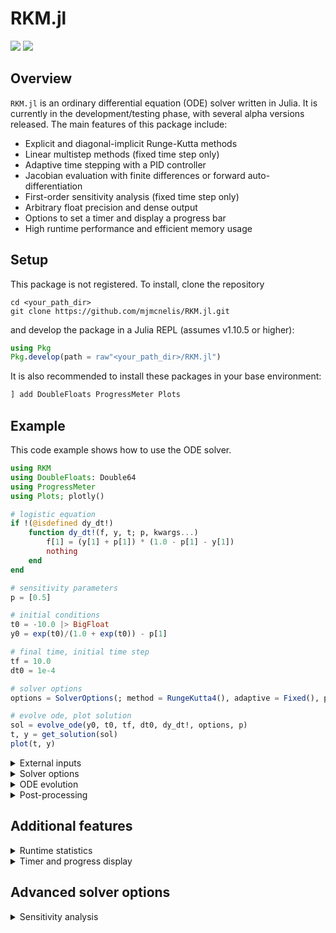 # RKM.jl

[![](https://img.shields.io/badge/docs-stable-blue.svg)](https://mjmcnelis.github.io/RKM.jl/stable)
[![](https://img.shields.io/badge/docs-dev-blue.svg)](https://mjmcnelis.github.io/RKM.jl/dev)

## Overview
`RKM.jl` is an ordinary differential equation (ODE) solver written in Julia. It is currently in the development/testing phase, with several alpha versions released. The main features of this package include:

- Explicit and diagonal-implicit Runge-Kutta methods
- Linear multistep methods (fixed time step only)
- Adaptive time stepping with a PID controller
- Jacobian evaluation with finite differences or forward auto-differentiation
- First-order sensitivity analysis (fixed time step only)
- Arbitrary float precision and dense output
- Options to set a timer and display a progress bar
- High runtime performance and efficient memory usage


## Setup
This package is not registered. To install, clone the repository

    cd <your_path_dir>
    git clone https://github.com/mjmcnelis/RKM.jl.git

and develop the package in a Julia REPL (assumes v1.10.5 or higher):
```julia
using Pkg
Pkg.develop(path = raw"<your_path_dir>/RKM.jl")
```

It is also recommended to install these packages in your base environment:
```julia
] add DoubleFloats ProgressMeter Plots
```

## Example
This code example shows how to use the ODE solver.
```julia
using RKM
using DoubleFloats: Double64
using ProgressMeter
using Plots; plotly()

# logistic equation
if !(@isdefined dy_dt!)
    function dy_dt!(f, y, t; p, kwargs...)
        f[1] = (y[1] + p[1]) * (1.0 - p[1] - y[1])
        nothing
    end
end

# sensitivity parameters
p = [0.5]

# initial conditions
t0 = -10.0 |> BigFloat
y0 = exp(t0)/(1.0 + exp(t0)) - p[1]

# final time, initial time step
tf = 10.0
dt0 = 1e-4

# solver options
options = SolverOptions(; method = RungeKutta4(), adaptive = Fixed(), precision = Float64)

# evolve ode, plot solution
sol = evolve_ode(y0, t0, tf, dt0, dy_dt!, options, p)
t, y = get_solution(sol)
plot(t, y)
```
<details>
<summary>External inputs</summary>

### External inputs
The solver requires a user-defined function `dy_dt!` that numerically evaluates the ODE system at a given state and time
```math
\frac{d\vec{y}}{dt} = \vec{f}(\vec{y}, t; p)
```
We support the following in-place methods to store the result in a vector variable `f`:
```julia
dy_dt!(f, y, t; kwargs...)
dy_dt!(f, y, t; p, kwargs...)
dy_dt!(f, y, t; abstract_params, kwargs...)
dy_dt!(f, y, t; p, abstract_params)
```
The first one is for ODEs that depend on the state variable(s) `y` and time `t`. The other three are for ODEs that also depend on sensitivity and/or abstract parameters.

In addition, we need to specify the initial state `y0` (either scalar or vector), the initial and final times `t0` and `tf`, the initial time step `dt0`, and parameters `(p, abstract_params)` (if any).

*Note: `p` is a `Vector{Float64}` type, while `abstract_params` represents any object.*
</details>

<details>
<summary>Solver options</summary>

### Solver options
Next, we have to set two of the solver options: the ODE method `method` and the adaptive time step algorithm `adaptive`. In this example, we use the classic RK4 method and a fixed time step.

The solver supports a number of explicit and diagonal-implicit Runge-Kutta methods. You can list all of the available methods by calling
```julia
list_explicit_runge_kutta_methods()
list_implicit_runge_kutta_methods()
```
We can set the time step to be either fixed or adaptive. The latter is based on step doubling or embedded techinques.
```julia
Fixed()                                                 # fixed time step
Doubling(; epsilon = 1e-6, alpha = 1e-6, delta = 1e-6)  # step doubling
Embedded(; epsilon = 1e-6, alpha = 1e-6, delta = 1e-6)  # embedded Runge-Kutta
```
All Runge-Kutta methods are compatible with `Fixed` or `Doubling`, whereas `Embedded` is only compatible with embedded methods. The parameters `epsilon`, `alpha` and `delta` control the relative, absolute and incremental error tolerances, respectively.
</details>

<details>
<summary>ODE evolution</summary>

### ODE evolution
Finally, we call the function `evolve_ode` to evolve the ODE system and store the numerical solution. An in-place version `evolve_ode!` is also available.
```julia
sol = evolve_ode(y0, t0, tf, dt0, dy_dt!, options, p)

sol = Solution(options)
evolve_ode!(sol, y0, t0, tf, dt0, dy_dt!, options, p)
```
You can adjust the numerical precision of the solver by changing `precision` in `options` (defaulted to `Float64`). For example, we could have used `Double64` or `BigFloat`.

*Note: `p` can be omitted if `dy_dt!` does not depend on it.*
</details>

<details>
<summary>Post-processing</summary>

### Post-processing
The field `sol.t` stores the time series ($t_0, ..., t_n$), and `sol.y` stores the solution set ($\vec{y}_0, ..., \vec{y}_n$) in linear column format. If the state vector $\vec{y}$ is one-dimensional, we can plot the solution with
```julia
plot(sol.t, sol.y)
```
If $\vec{y}$ is multi-dimensional, we have to reshape `sol.y` as a (transposed) matrix
```julia
julia> t, y = get_solution(sol);
julia> y
200002×1 transpose(::Matrix{Float64}) with eltype Float64:
 -0.49995460213129755
  ⋮
  0.49995460667064867
```
before plotting the results
```julia
plot(t, y)
```
</details>

## Additional features

<details>
<summary>Runtime statistics</summary>

### Runtime statistics
After the solver finishes, we can print runtime statistics with the function `get_stats`. After recompiling, we get
```julia
julia> @time sol = evolve_ode(y0, t0, tf, dt0, dy_dt!, options, p);
  0.017149 seconds (183 allocations: 3.063 MiB)

julia> get_stats(sol)
time steps taken     = 200001
time points saved    = 200002
step rejection rate  = 0.0 %
function evaluations = 800004
jacobian evaluations = 0
evolution runtime    = 0.01703 seconds
solution size        = 3.052 MiB
sensitivity size     = 0 bytes
config memory        = 11.062 KiB
excess memory        = 0 bytes
```
Here, we show the number of time steps saved and the number of times `dy_dt!` was evaluated. We also list several performance metrics: the runtime, the solution size, the configuration memory, and the excess memory allocated during the time evolution loop. In this example, almost all of the allocated memory went towards storing the solution.
</details>

<details>
<summary>Timer and progress display</summary>

### Timer and progress display
We can set a time limit and display a progress bar by passing `timer` and `show_progress` to the solver options:
```julia
options = SolverOptions(; method = RungeKutta4(), adaptive = Fixed(),
                          timer = TimeLimit(; wtime_min = 1), # 1 minute
                          show_progress = true)
```
The solver stops if it exceeds the time limit, but it still saves part of the solution.
```julia
julia> dt0_small = 2e-8;             # trigger timer
julia> sol = evolve_ode(y0, t0, tf, dt0_small, dy_dt!, options, p);
Progress:  60%|███████████████████████████████                   |  ETA: 0:00:40 ( 1.00  s/it)
┌ Warning: Exceeded time limit of 1.0 minutes (stopping evolve_ode!...)
└ @ RKM ~/Desktop/RKM.jl/src/timer.jl:58
```
</details>

## Advanced solver options

<details>
<summary>Sensitivity analysis</summary>

### Sensitivity analysis

If the ODE function `dy_dt!` depends on $m$ parameters `p`, we can evolve the sensitivity coefficients $\vec{S}_{j} = {\partial\vec{y}/\partial p_j}$ ($j \in m$) with the solver option `sensitivity`.
```julia
options = SolverOptions(; method = RungeKutta4(), adaptive = Fixed(),
                          sensitivity = DecoupledDirect())

sol = evolve_ode(y0, t0, tf, dt0, dy_dt!, options, p)
```
The field `sol.S` stores the sensitivities in linear column format. After reshaping it, we can plot the sensitivity curves $S = [\vec{S}_1(t) ... \vec{S}_m(t)]$
```julia
t, S = get_sensitivity(sol)
plot(t, S)
```
</details>
